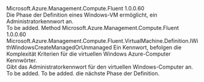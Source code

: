 <Type Name="IWithWindowsAdminPasswordManagedOrUnmanaged" FullName="Microsoft.Azure.Management.Compute.Fluent.VirtualMachine.Definition.IWithWindowsAdminPasswordManagedOrUnmanaged">
  <TypeSignature Language="C#" Value="public interface IWithWindowsAdminPasswordManagedOrUnmanaged" />
  <TypeSignature Language="ILAsm" Value=".class public interface auto ansi abstract IWithWindowsAdminPasswordManagedOrUnmanaged" />
  <TypeSignature Language="DocId" Value="T:Microsoft.Azure.Management.Compute.Fluent.VirtualMachine.Definition.IWithWindowsAdminPasswordManagedOrUnmanaged" />
  <TypeSignature Language="VB.NET" Value="Public Interface IWithWindowsAdminPasswordManagedOrUnmanaged" />
  <TypeSignature Language="F#" Value="type IWithWindowsAdminPasswordManagedOrUnmanaged = interface" />
  <AssemblyInfo>
    <AssemblyName>Microsoft.Azure.Management.Compute.Fluent</AssemblyName>
    <AssemblyVersion>1.0.0.60</AssemblyVersion>
  </AssemblyInfo>
  <Interfaces />
  <Docs>
    <summary>
            Die Phase der Definition eines Windows-VM ermöglicht, ein Administratorkennwort an.
            </summary>
    <remarks>To be added.</remarks>
  </Docs>
  <Members>
    <Member MemberName="WithAdminPassword">
      <MemberSignature Language="C#" Value="public Microsoft.Azure.Management.Compute.Fluent.VirtualMachine.Definition.IWithWindowsCreateManagedOrUnmanaged WithAdminPassword (string adminPassword);" />
      <MemberSignature Language="ILAsm" Value=".method public hidebysig newslot virtual instance class Microsoft.Azure.Management.Compute.Fluent.VirtualMachine.Definition.IWithWindowsCreateManagedOrUnmanaged WithAdminPassword(string adminPassword) cil managed" />
      <MemberSignature Language="DocId" Value="M:Microsoft.Azure.Management.Compute.Fluent.VirtualMachine.Definition.IWithWindowsAdminPasswordManagedOrUnmanaged.WithAdminPassword(System.String)" />
      <MemberSignature Language="VB.NET" Value="Public Function WithAdminPassword (adminPassword As String) As IWithWindowsCreateManagedOrUnmanaged" />
      <MemberSignature Language="F#" Value="abstract member WithAdminPassword : string -&gt; Microsoft.Azure.Management.Compute.Fluent.VirtualMachine.Definition.IWithWindowsCreateManagedOrUnmanaged" Usage="iWithWindowsAdminPasswordManagedOrUnmanaged.WithAdminPassword adminPassword" />
      <MemberType>Method</MemberType>
      <AssemblyInfo>
        <AssemblyName>Microsoft.Azure.Management.Compute.Fluent</AssemblyName>
        <AssemblyVersion>1.0.0.60</AssemblyVersion>
      </AssemblyInfo>
      <ReturnValue>
        <ReturnType>Microsoft.Azure.Management.Compute.Fluent.VirtualMachine.Definition.IWithWindowsCreateManagedOrUnmanaged</ReturnType>
      </ReturnValue>
      <Parameters>
        <Parameter Name="adminPassword" Type="System.String" />
      </Parameters>
      <Docs>
        <param name="adminPassword">Ein Kennwort, befolgen die Komplexität Kriterien für die virtuellen Windows Azure-Computer Kennwörter.</param>
        <summary>
            Gibt das Administratorkennwort für den virtuellen Windows-Computer an.
            </summary>
        <returns>To be added.</returns>
        <remarks>To be added.</remarks>
        <return>die nächste Phase der Definition.</return>
      </Docs>
    </Member>
  </Members>
</Type>